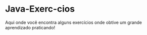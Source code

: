 # Java-Exerc-cios
Aqui onde você encontra alguns exercícios onde obtive um grande aprendizado praticando! 
